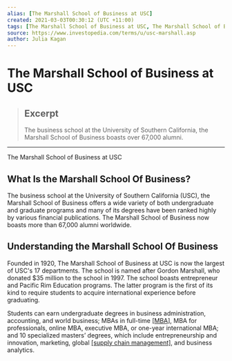 ```yaml
---
alias: [The Marshall School of Business at USC]
created: 2021-03-03T00:30:12 (UTC +11:00)
tags: [The Marshall School of Business at USC, The Marshall School of Business at USC]
source: https://www.investopedia.com/terms/u/usc-marshall.asp
author: Julia Kagan
---
```


# The Marshall School of Business at USC

> ## Excerpt
> The business school at the University of Southern California, the Marshall School of Business boasts over 67,000 alumni.

---

The Marshall School of Business at USC
## What Is the Marshall School Of Business?

The business school at the University of Southern California (USC), the Marshall School of Business offers a wide variety of both undergraduate and graduate programs and many of its degrees have been ranked highly by various financial publications. The Marshall School of Business now boasts more than 67,000 alumni worldwide.

## Understanding the Marshall School Of Business

Founded in 1920, The Marshall School of Business at USC is now the largest of USC's 17 departments. The school is named after Gordon Marshall, who donated $35 million to the school in 1997. The school boasts entrepreneur and Pacific Rim Education programs. The latter program is the first of its kind to require students to acquire international experience before graduating.

Students can earn undergraduate degrees in business administration, accounting, and world business; MBAs in full-time [[MBA]](https://www.investopedia.com/terms/m/mba.asp), MBA for professionals, online MBA, executive MBA, or one-year international MBA; and 10 specialized masters’ degrees, which include entrepreneurship and innovation, marketing, global [[supply chain management]](https://www.investopedia.com/terms/s/scm.asp), and business analytics.
